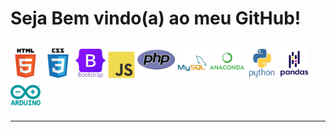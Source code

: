 # Seja Bem vindo(a) ao meu GitHub!

<div>
  <img src="https://github.com/devicons/devicon/blob/master/icons/html5/html5-original-wordmark.svg" title="" alt="" width="48" height="48">
  <img src="https://github.com/devicons/devicon/blob/master/icons/css3/css3-original-wordmark.svg" title="" alt="" width="48" height="48">
  <img src="https://github.com/devicons/devicon/blob/master/icons/bootstrap/bootstrap-original-wordmark.svg" title="" alt="" width="48" height="48">
  <img src="https://github.com/devicons/devicon/blob/master/icons/javascript/javascript-original.svg" title="" alt="" width="43" height="43">
  <img src="https://github.com/devicons/devicon/blob/master/icons/php/php-original.svg" title="" alt="" width="60" height="60">
  <img src="https://github.com/devicons/devicon/blob/master/icons/mysql/mysql-original-wordmark.svg" title="" alt="" width="48" height="48">
  
  <img src="https://github.com/devicons/devicon/blob/master/icons/anaconda/anaconda-original-wordmark.svg" title="" alt="" width="55" height="55">
  <img src="https://github.com/devicons/devicon/blob/master/icons/python/python-original-wordmark.svg" title="" alt="" width="48" height="48">
  <img src="https://github.com/devicons/devicon/blob/master/icons/pandas/pandas-original-wordmark.svg" title="" alt="" width="48" height="48">

  <img src="https://github.com/devicons/devicon/blob/master/icons/arduino/arduino-original-wordmark.svg" title="Arduino" alt="Arduino" width="48" height="48">
</div>

---
